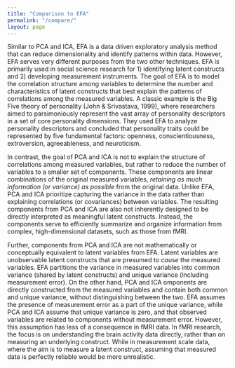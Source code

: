 ```yaml
---
title: "Comparison to EFA"
permalink: "/compare/"
layout: page
---
```


Similar to PCA and ICA, EFA is a data driven exploratory analysis method that can reduce dimensionality and identify patterns within data. However, EFA serves very different purposes from the two other techniques. EFA is primarily used in social science research for 1) identifying latent constructs and 2) developing measurement instruments. The goal of EFA is to model the correlation structure among variables to determine the number and characteristics of latent constructs that best explain the patterns of correlations among the measured variables. A classic example is the Big Five theory of personality (John & Srivastava, 1999), where researchers aimed to parsimoniously represent the vast array of personality descriptors in a set of core personality dimensions. They used EFA to analyze personality descriptors and concluded that personality traits could be represented by five fundamental factors: openness, conscientiousness, extroversion, agreeableness, and neuroticism. 


In contrast, the goal of PCA and ICA is not to explain the structure of correlations among measured variables, but rather to reduce the number of variables to a smaller set of components. These components are linear combinations of the original measured variables, *retaining as much information (or variance) as possible* from the original data. Unlike EFA, PCA and ICA prioritize capturing the variance in the data rather than explaining correlations (or covariances) between variables. The resulting components from PCA and ICA are also not inherently designed to be directly interpreted as meaningful latent constructs. Instead, the components serve to efficiently summarize and organize information from complex, high-dimensional datasets, such as those from fMRI. 


Further, components from PCA and ICA are not mathematically or conceptually equivalent to latent variables from EFA. Latent variables are unobservable latent constructs that are presumed to *cause* the measured variables. EFA partitions the variance in measured variables into common variance (shared by latent constructs) and unique variance (including measurement error). On the other hand, PCA and ICA omponents are directly constructed from the measured variables and contain both common and unique variance, without distinguishing between the two. EFA assumes the presence of measurement error as a part of the unique variance, while PCA and ICA assume that unique variance is zero, and that observed variables are related to components without measurement error. However, this assumption has less of a consequence in fMRI data. In fMRI research, the focus is on understanding the brain activity data directly, rather than on measuring an underlying construct. While in measurement scale data, where the aim is to measure a latent construct, assuming that measured data is perfectly reliable would be more unrealistic.
